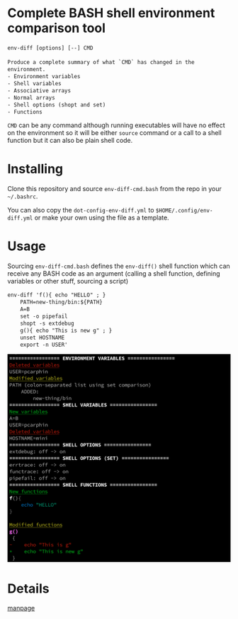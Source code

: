 # Complete BASH shell environment comparison tool

```
env-diff [options] [--] CMD

Produce a complete summary of what `CMD` has changed in the environment.
- Environment variables
- Shell variables
- Associative arrays
- Normal arrays
- Shell options (shopt and set)
- Functions
```

`CMD` can be any command although running executables will have no effect on the environment so it will be either `source` command or a call to a shell function but it can also be plain shell code.

# Installing

Clone this repository and source `env-diff-cmd.bash` from the repo in your
`~/.bashrc`.

You can also copy the `dot-config-env-diff.yml` to `$HOME/.config/env-diff.yml`
or make your own using the file as a template.

# Usage

Sourcing `env-diff-cmd.bash` defines the `env-diff()` shell function which can receive
any BASH code as an argument (calling a shell function, defining variables or other stuff,
sourcing a script)

```
env-diff 'f(){ echo "HELLO" ; }
    PATH=new-thing/bin:${PATH}
    A=B
    set -o pipefail
    shopt -s extdebug
    g(){ echo "This is new g" ; }
    unset HOSTNAME
    export -n USER'
```

![example](example.png)

# Details

[manpage](env-diff.org)
